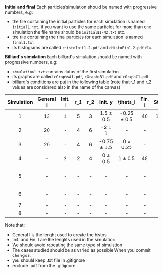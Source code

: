 **Initial and final**
Each particles'simulation should be named with progressive numbers, e.g:
- the file containing the initial particles for each simulation is named `initial1.txt`, if you want to use the same particles for more than one simulation the file name should be `initialN1-N2.txt` etc.
- the file containing the final particles for each simulation is named `final1.txt`
- its histograms are called `cHistoInit1-2.pdf` and `cHistoFin1-2.pdf` etc.

**Billiard's simulation**
Each billiard's simulation should be named with progressive numbers, e.g:
- `simulation1.txt` contains datas of the first simulation
- its graphs are called `cGraphsA1.pdf`, `cGraphsB1.pdf` and `cGraphC1.pdf`
- billiard's conditions are put in the following table (note that r_1 and r_2 values are considered also in the name of the canvas)

| Simulation | General l | Init. l | r_1 | r_2 | Init. y | \theta_i | Fin. l | Step | N | Comment |
| :---: | :---: | :---: | :---: | :---: | :---: | :---: |:---:| :---: | :---: | :---: |
| 1 | 13 | 1 | 5 | 3 | 1.5 $\pm$ 0.5 | -0.25 $\pm$ 0.5 | 40 | 1.5 | 100'000 | General with $\alpha$ < 0 |
| 2 | 20 | - | 4 | 6 | -2 $\pm$ 1 | - | - | - | 10'000'000 | - |
| 3 | 20 | - | 4 | 6 | -0.75 $\pm$ 1.5 | 0 $\pm$ 0.25 | - | - | 100'000'000 | - |
| 4 | - | 2 | 2 | 4 | 0 $\pm$ 0.5 | 1 $\pm$ 0.5 | 48 | 2 | 100'000 | General with $\alpha$ > 0 |
| 5 | - | - | - | - | - | - | - | - | - | $\alpha$ > 0 and $l_{fin}$ molto grande |
| 6 | - | - | - | - | - | - | - | - | $\alpha$ < 0 and $l_{fin}$ molto grande |
| 7 | - | - | - | - | - | - | - | - | $\alpha$ = 0 |
| 8 | - | - | - | - | - | - | - | - | - | $\alpha$ << 0 |

Note that:
- General l is the lenght used to create the histos
- Init. and Fin. l are the lenghts used in the simulation
- We should avoid repeating the same type of simulation
- The cases studied should be as varied as possible
When you commit changes:
- you should keep .txt file in .gitignore
- exclude .pdf from the .gitignore
